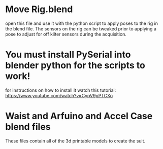 # Move Rig.blend
open this file and use it with the python script to apply poses to the rig in the blend file.  The sensors on the rig can be tweaked prior to applying a pose to adjust for off kilter sensors during the acquisition.


# You must install PySerial into blender python for the scripts to work!
for instructions on how to install it watch this tutorial:
https://www.youtube.com/watch?v=CypV9pPTCXo


# Waist and Arfuino and Accel Case blend files
These files contain all of the 3d printable models to create the suit.
